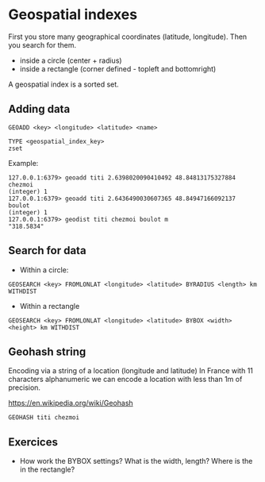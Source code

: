 # Geospatial indexes

First you store many geographical coordinates (latitude, longitude).
Then you search for them.

- inside a circle (center + radius)
- inside a rectangle (corner defined - topleft and bottomright)

A geospatial index is a sorted set.

## Adding data

```
GEOADD <key> <longitude> <latitude> <name>
```

```
TYPE <geospatial_index_key>
zset
```

Example:

```
127.0.0.1:6379> geoadd titi 2.6398020090410492 48.84813175327884 chezmoi
(integer) 1
127.0.0.1:6379> geoadd titi 2.6436490030607365 48.84947166092137 boulot
(integer) 1
127.0.0.1:6379> geodist titi chezmoi boulot m
"318.5834"
```

## Search for data

- Within a circle:

```
GEOSEARCH <key> FROMLONLAT <longitude> <latitude> BYRADIUS <length> km WITHDIST
```

- Within a rectangle

```
GEOSEARCH <key> FROMLONLAT <longitude> <latitude> BYBOX <width> <height> km WITHDIST
```

## Geohash string

Encoding via a string of a location (longitude and latitude)
In France with 11 characters alphanumeric we can encode a location with less than 1m of precision.

https://en.wikipedia.org/wiki/Geohash

```
GEOHASH titi chezmoi
```

## Exercices

- How work the BYBOX settings? What is the width, length? Where is the <longitude> <latitude> in the rectangle?
